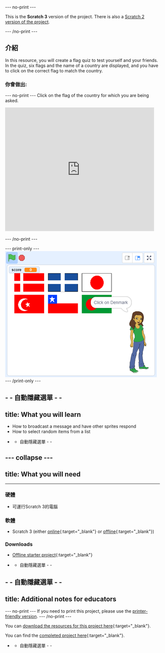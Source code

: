 \--- no-print \---

This is the **Scratch 3** version of the project. There is also a [Scratch 2 version of the project](https://projects.raspberrypi.org/en/projects/guess-the-flag-scratch2).

\--- /no-print \---

## 介紹

In this resource, you will create a flag quiz to test yourself and your friends. In the quiz, six flags and the name of a country are displayed, and you have to click on the correct flag to match the country.

### 你會做出:

\--- no-print \--- Click on the flag of the country for which you are being asked.

<div class="scratch-preview">
  <iframe allowtransparency="true" width="485" height="402" src="https://scratch.mit.edu/projects/embed/276891625/?autostart=false" frameborder="0" scrolling="no"></iframe>
</div>

\--- /no-print \---

\--- print-only \--- ![Finished game](images/finished-game.png) \--- /print-only \---

## - - 自動隱藏選單 - -

## title: What you will learn

+ How to broadcast a message and have other sprites respond
+ How to select random items from a list

- - 自動隱藏選單 - -

## \--- collapse \---

## title: What you will need

* * *

### 硬體

+ 可運行Scratch 3的電腦

### 軟體

+ Scratch 3 (either [online](http://rpf.io/scratchon){:target="_blank"} or [offline](http://rpf.io/scratchoff){:target="_blank"})

### Downloads

+ [Offline starter project](http://rpf.io/p/en/guess-the-flag-go){:target="_blank"}

- - 自動隱藏選單 - -

## - - 自動隱藏選單 - -

## title: Additional notes for educators

\--- no-print \--- If you need to print this project, please use the [printer-friendly version](https://projects.raspberrypi.org/en/projects/guess-the-flag/print). \--- /no-print \---

You can [download the resources for this project here](http://rpf.io/p/en/guess-the-flag-go){:target="_blank"}.

You can find the [completed project here](http://rpf.io/p/en/guess-the-flag-get){:target="_blank"}.

- - 自動隱藏選單 - -